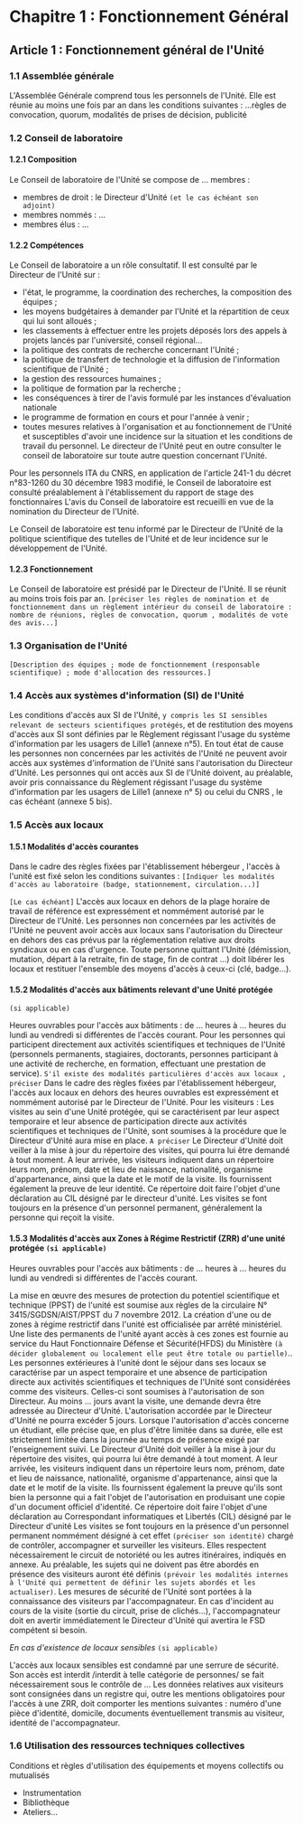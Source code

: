 # Chapitre 1 : Fonctionnement Général

## Article 1 : Fonctionnement général de l'Unité

### 1.1 Assemblée générale 

L'Assemblée Générale comprend tous les personnels de l'Unité. Elle est réunie au moins une fois par an dans les conditions suivantes : ...règles de convocation, quorum, modalités de prises de décision, publicité

### 1.2 Conseil de laboratoire

#### 1.2.1 Composition

Le Conseil de laboratoire de l'Unité se compose de ... membres :
- membres de droit : le Directeur d'Unité `(et le cas échéant son adjoint)`
- membres nommés : ...
- membres élus : ...

#### 1.2.2 Compétences

Le Conseil de laboratoire a un rôle consultatif. Il est consulté par le Directeur de l'Unité sur : 
- l'état, le programme, la coordination des recherches, la composition des équipes ;
- les moyens budgétaires à demander par l'Unité et la répartition de ceux qui lui sont alloués ;
- les classements à effectuer entre les projets déposés lors des appels à projets lancés par l'université, conseil régional...
- la politique des contrats de recherche concernant l'Unité ;
- la politique de transfert de technologie et la diffusion de l'information scientifique de l'Unité ;
- la gestion des ressources humaines ;
- la politique de formation par la recherche ;
- les conséquences à tirer de l'avis formulé par les instances d'évaluation nationale
- le programme de formation en cours et pour l'année à venir ;
- toutes mesures relatives à l'organisation et au fonctionnement de l'Unité et susceptibles d'avoir une incidence sur la situation et les conditions de travail du personnel.
Le directeur de l'Unité peut en outre consulter le conseil de laboratoire sur toute autre question concernant l'Unité.

Pour les personnels ITA du CNRS, en application de l'article 241-1 du décret n°83-1260 du 30 décembre 1983 modifié, le Conseil de laboratoire est consulté préalablement à l'établissement du rapport de stage des fonctionnaires 
L'avis du Conseil de laboratoire est recueilli en vue de la nomination du Directeur de l'Unité.

Le Conseil de laboratoire est tenu informé par le Directeur de l'Unité de la politique scientifique des tutelles de l'Unité et de leur incidence sur le développement de l'Unité. 

#### 1.2.3 Fonctionnement

Le Conseil de laboratoire est présidé par le Directeur de l'Unité. Il se réunit au moins trois fois par an. `[préciser les règles de nomination et de fonctionnement dans un règlement intérieur du conseil de laboratoire : nombre de réunions, règles de convocation, quorum , modalités de vote des avis...]`

### 1.3 Organisation de l'Unité

`[Description des équipes ; mode de fonctionnement (responsable scientifique) ; mode d'allocation des ressources.]`

### 1.4 Accès aux systèmes d'information (SI) de l'Unité

Les conditions d'accès aux SI de l'Unité, `y compris les SI sensibles relevant de secteurs scientifiques protégés`, et de restitution des moyens d'accès aux SI sont définies par le Règlement régissant l'usage du système d'information par les usagers de Lille1 (annexe n°5). En tout état de cause les personnes non concernées par les activités de l'Unité ne peuvent avoir accès aux systèmes d'information de l'Unité sans l'autorisation du Directeur d'Unité.
Les personnes qui ont accès aux SI de l'Unité doivent, au préalable, avoir pris connaissance du Règlement régissant l'usage du système d'information par les usagers de Lille1 (annexe n° 5) ou celui du CNRS , le cas échéant (annexe 5 bis).

### 1.5 Accès aux locaux

#### 1.5.1 Modalités d'accès courantes

Dans le cadre des règles fixées par l'établissement hébergeur , l'accès à l'unité est fixé selon les conditions suivantes : 
`[Indiquer les modalités d'accès au laboratoire (badge, stationnement, circulation...)]`

`[Le cas échéant]` L'accès aux locaux en dehors de la plage horaire de travail de référence est expressément et nommément autorisé par le Directeur de l'Unité.
Les personnes non concernées par les activités de l'Unité ne peuvent avoir accès aux locaux sans l'autorisation du Directeur en dehors des cas prévus par la réglementation relative aux droits syndicaux ou en cas d'urgence.
Toute personne quittant l'Unité (démission, mutation, départ à la retraite, fin de stage, fin de contrat ...) doit libérer les locaux et restituer l'ensemble des moyens d'accès à ceux-ci (clé, badge...).

#### 1.5.2 Modalités d'accès aux bâtiments relevant d'une Unité protégée 

`(si applicable)`

Heures ouvrables pour l'accès aux bâtiments : de ... heures à ... heures du lundi au vendredi si différentes de l'accès courant.
Pour les personnes qui participent directement aux activités scientifiques et techniques de l'Unité (personnels permanents, stagiaires, doctorants, personnes participant à une activité de recherche, en formation, effectuant une prestation de service).
`S'il existe des modalités particulières d'accès aux locaux , préciser`
Dans le cadre des règles fixées par l'établissement hébergeur, l'accès aux locaux en dehors des heures ouvrables est expressément et nommément autorisé par le Directeur de l'Unité.
	Pour les visiteurs :
Les visites au sein d'une Unité protégée, qui se caractérisent par leur aspect temporaire et leur absence de participation directe aux activités scientifiques et techniques de l'Unité, sont soumises à la procédure que le Directeur d'Unité aura mise en place. `A préciser` 
Le Directeur d'Unité doit veiller à la mise à jour du répertoire des visites, qui pourra lui être demandé à tout moment.
A leur arrivée, les visiteurs indiquent dans un répertoire leurs nom, prénom, date et lieu de naissance, nationalité, organisme d'appartenance, ainsi que la date et le motif de la visite. Ils fournissent également la preuve de leur identité.
Ce répertoire doit faire l'objet d'une déclaration au CIL désigné par le directeur d'unité.
Les visites se font toujours en la présence d'un personnel permanent, généralement la personne qui reçoit la visite.

#### 1.5.3 Modalités d'accès aux Zones à Régime Restrictif (ZRR) d'une unité protégée `(si applicable)`

Heures ouvrables pour l'accès aux bâtiments : de ... heures à ... heures du lundi au vendredi si différentes de l'accès courant.

La mise en œuvre des mesures de protection du potentiel scientifique et technique (PPST) de l'unité est soumise aux règles de la circulaire N° 3415/SGDSN/AIST/PPST du 7 novembre 2012. La création d'une ou de zones à régime restrictif dans l'unité est officialisée par arrêté ministériel. Une liste des permanents de l'unité ayant accès à ces zones est fournie au service du Haut Fonctionnaire Défense et Sécurité(HFDS) du Ministère `(à décider globalement ou localement elle peut être totale ou partielle)`..
Les personnes extérieures à l'unité dont le séjour dans ses locaux se caractérise par un aspect temporaire et une absence de participation directe aux activités scientifiques et techniques de l'Unité sont considérées comme des visiteurs. Celles-ci sont soumises à l'autorisation de son Directeur. Au moins ... jours avant la visite, une demande devra être adressée au Directeur d'Unité. L'autorisation accordée par le Directeur d'Unité ne pourra excéder 5 jours. Lorsque l'autorisation d'accès concerne un étudiant, elle précise que, en plus d'être limitée dans sa durée, elle est strictement limitée dans la journée au temps de présence exigé par l'enseignement suivi.
Le Directeur d'Unité doit veiller à la mise à jour du répertoire des visites, qui pourra lui être demandé à tout moment.
A leur arrivée, les visiteurs indiquent dans un répertoire leurs nom, prénom, date et lieu de naissance, nationalité, organisme d'appartenance, ainsi que la date et le motif de la visite. Ils fournissent également la preuve qu'ils sont bien la personne qui a fait l'objet de l'autorisation en produisant une copie d'un document officiel d'identité.
Ce répertoire doit faire l'objet d'une déclaration au Correspondant informatiques et Libertés (CIL) désigné par le Directeur d'unité
Les visites se font toujours en la présence d'un personnel permanent nommément désigné à cet effet `(préciser son identité)` chargé de contrôler, accompagner et surveiller les visiteurs.
Elles respectent nécessairement le circuit de notoriété ou les autres itinéraires, indiqués en annexe. 
Au préalable, les sujets qui ne doivent pas être abordés en présence des visiteurs auront été définis `(prévoir les modalités internes à l'Unité qui permettent de définir les sujets abordés et les actualiser)`. 
Les mesures de sécurité de l'Unité sont portées à la connaissance des visiteurs par l'accompagnateur.
En cas d'incident au cours de la visite (sortie du circuit, prise de clichés...), l'accompagnateur doit en avertir immédiatement le Directeur d'Unité qui avertira le FSD compétent si besoin. 

*En cas d'existence de locaux sensibles* `(si applicable)`

L'accès aux locaux sensibles est condamné par une serrure de sécurité. Son accès est interdit /interdit à telle catégorie de personnes/ se fait nécessairement sous le contrôle de ... 
Les données relatives aux visiteurs sont consignées dans un registre qui, outre les mentions obligatoires pour l'accès à une ZRR, doit comporter les mentions suivantes : numéro d'une pièce d'identité, domicile, documents éventuellement transmis au visiteur, identité de l'accompagnateur.

### 1.6 Utilisation des ressources techniques collectives

Conditions et règles d'utilisation des équipements et moyens collectifs ou mutualisés
- Instrumentation
- Bibliothèque
- Ateliers...
